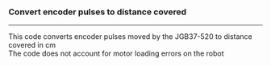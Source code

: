 ### Convert encoder pulses to distance covered
---
This code converts encoder pulses moved by the JGB37-520 to distance covered in cm  
The code does not account for motor loading errors on the robot